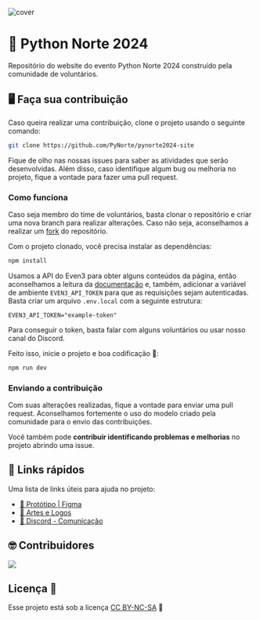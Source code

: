 ![cover](https://github.com/PyNorte/pynorte2024-site/assets/71537090/773312c7-0078-42b2-a122-a06b9986375d)

# 🐍 Python Norte 2024

Repositório do website do evento Python Norte 2024 construído pela comunidade de voluntários.

## 🖥️ Faça sua contribuição

Caso queira realizar uma contribuição, clone o projeto usando o seguinte comando:

```bash
git clone https://github.com/PyNorte/pynorte2024-site
```

Fique de olho nas nossas issues para saber as atividades que serão desenvolvidas. Além disso, caso identifique algum bug ou melhoria no projeto, fique a vontade para fazer uma pull request.

### Como funciona

Caso seja membro do time de voluntários, basta clonar o repositório e criar uma nova branch para realizar alterações. Caso não seja, aconselhamos a realizar um [fork](https://docs.github.com/pt/pull-requests/collaborating-with-pull-requests/working-with-forks/fork-a-repo) do repositório.

Com o projeto clonado, você precisa instalar as dependências:
```bash
npm install
```

Usamos a API do Even3 para obter alguns conteúdos da página, então aconselhamos a leitura da [documentação](https://docs.even3.com.br/) e, também, adicionar a variável de ambiente `EVEN3_API_TOKEN` para que as requisições sejam autenticadas. Basta criar um arquivo `.env.local` com a seguinte estrutura:
```env
EVEN3_API_TOKEN="example-token"
```

Para conseguir o token, basta falar com alguns voluntários ou usar nosso canal do Discord.

Feito isso, inicie o projeto e boa codificação 👏:
```bash
npm run dev
```

### Enviando a contribuição

Com suas alterações realizadas, fique a vontade para enviar uma pull request. Aconselhamos fortemente o uso do modelo criado pela comunidade para o envio das contribuições.

Você também pode **contribuir identificando problemas e melhorias** no projeto abrindo uma issue.

## 🔗 Links rápidos

Uma lista de links úteis para ajuda no projeto:

- [🎨 Protótipo | Figma](https://www.figma.com/file/1JPn6eLZb1mrZfPvvhXGSY/Material-Gr%C3%A1fico?type=design&node-id=761%3A2258&mode=design&t=bEHg6WEs2Jj9ZSuH-1)
- [👕 Artes e Logos](https://github.com/PyNorte/artes_e_logomarcas)
- [📲 Discord - Comunicação](https://discord.gg/DRT3vdHyDW)

## 🤓 Contribuidores

<a href="https://github.com/PyNorte/pynorte2024-site/graphs/contributors">
  <img src="https://contrib.rocks/image?repo=PyNorte/pynorte2024-site" />
</a>

## Licença 📃

Esse projeto está sob a licença [CC BY-NC-SA](./LICENSE.md) 🫡

